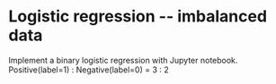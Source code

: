 # Logistic regression -- imbalanced data
Implement a binary logistic regression with Jupyter notebook.
Positive(label=1) : Negative(label=0) = 3 : 2
